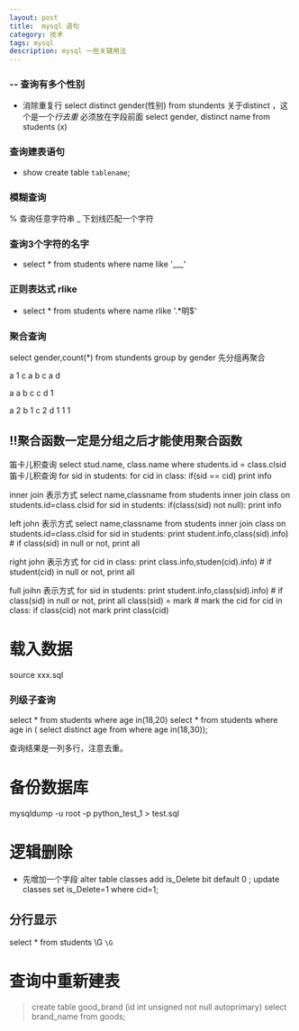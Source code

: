 ```yaml
---
layout: post
title:	mysql 语句
category: 技术
tags: mysql
description: mysql 一些关键用法
---
```



### -- 查询有多个性别
+ 消除重复行
	select distinct gender(性别) from stundents
	关于distinct ，这个是一个*行去重*  必须放在字段前面
	select  gender, distinct name  from students (x)

### 查询建表语句
+ show create table `tablename`;

### 模糊查询
% 查询任意字符串
_  下划线匹配一个字符
###  查询3个字符的名字
+ select * from students where name like '___'

### 正则表达式 rlike

+ select * from students where name rlike '.\*明$'

### 聚合查询
select gender,count(*) from stundents group by gender
先分组再聚合 

a  1  c  a b c  a d 

a a  b  c c d 1     

a 2
b 1 
c 2
d 1
1  1


## !!聚合函数一定是分组之后才能使用聚合函数


笛卡儿积查询
select stud.name, class.name where students.id = class.clsid
笛卡儿积查询
for sid in students:
	for cid in class:
		if(sid == cid)
			print info
			

inner join 表示方式
select name,classname from students inner join class on  students.id=class.clsid
for  sid  in students:
	if(class(sid) not null):
		print info 
		
		
left john 表示方式
select name,classname from students inner join class on  students.id=class.clsid
for  sid  in students:
	print student.info,class(sid).info)  # if class(sid)  in null or not,  print all
	

right john 表示方式
for  cid  in class:
	print class.info,studen(cid).info)  # if student(cid)  in null or not,  print all
	
	
full joihn 表示方式
for  sid  in students:
	print student.info,class(sid).info) 	# if class(sid)  in null or not,  print all
	class(sid) = mark  						# mark the cid
for  cid in class:
	if class(cid) not mark
	print class(cid)

# 载入数据
source  xxx.sql
### 列级子查询

select * from students where  age in(18,20)
select * from students where age in ( select distinct age from where age in(18,30));

查询结果是一列多行，注意去重。

# 备份数据库
mysqldump -u root -p  python_test_1 > test.sql 

# 逻辑删除
+ 先增加一个字段
	alter table classes add is_Delete bit default 0 ;
	update classes set is_Delete=1 where cid=1;
	
## 分行显示
select * from students \G
`\G`

#  查询中重新建表

> create table good_brand (id  int unsigned not null autoprimary) select brand_name from goods;
